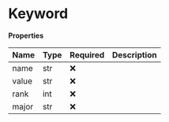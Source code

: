 # Keyword

**Properties**

| Name  | Type | Required | Description |
| :---- | :--- | :------- | :---------- |
| name  | str  | ❌       |             |
| value | str  | ❌       |             |
| rank  | int  | ❌       |             |
| major | str  | ❌       |             |
